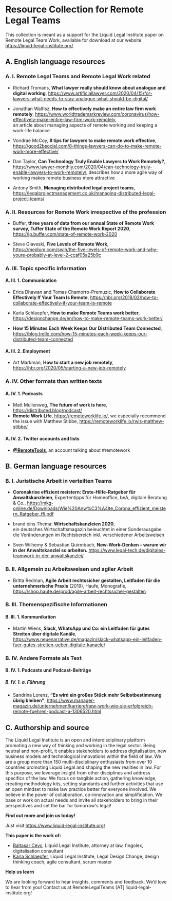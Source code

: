 # Resource Collection for Remote Legal Teams

This collection is meant as a support for the Liquid Legal Institute paper on Remote Legal Team Work, available for download at our website https://liquid-legal-institute.org/. 

## A. English language resources 

### A. I. Remote Legal Teams and Remote Legal Work related 

* Richard Tromans, **What lawyer really should know about analogue and digital working**, https://www.artificiallawyer.com/2020/04/15/for-lawyers-what-needs-to-stay-analogue-what-should-be-digital/ 

* Jonathan Walfisz, **How to effectively make an entire law firm work remotely**, https://www.worldtrademarkreview.com/coronavirus/how-effectively-make-entire-law-firm-work-remotely,  
  an article about managing aspects of remote working and keeping a work-life balance 

* Vondrae McCoy, **8 tips for lawyers to make remote work effective**, https://good2bsocial.com/8-things-lawyers-can-do-to-make-remote-work-more-effective/ 

* Dan Taylor, **Can Technology Truly Enable Lawyers to Work Remotely?**, 
  https://www.lawyer-monthly.com/2020/04/can-technology-truly-enable-lawyers-to-work-remotely/, 
  describes how a more agile way of working makes remote business more attractive 

* Antony Smith, **Managing distributed legal project teams**, https://legalprojectmanagement.co.uk/managing-distributed-legal-project-teams/ 

### A. II. Resources for Remote Work irrespective of the profession 

* Buffer, **three years of data from our annual State of Remote Work survey, Tuffer State of the Remote Work Report 2020**, https://lp.buffer.com/state-of-remote-work-2020    

* Steve Glaveski, **Five Levels of Remote Work**,  
  https://medium.com/swlh/the-five-levels-of-remote-work-and-why-youre-probably-at-level-2-ccaf05a25b9c 

### A. III. Topic specific information 

#### A. III. 1. Communication 

* Erica Dhawan and Tomas Chamorro-Premuzic, **How to Collaborate Effectively If Your Team Is Remote**, https://hbr.org/2018/02/how-to-collaborate-effectively-if-your-team-is-remote 

* Karla Schlaepfer, **How to make Remote Teams work better**, https://designchange.de/en/how-to-make-remote-teams-work-better/ 

* **How 15 Minutes Each Week Keeps Our Distributed Team Connected**, https://blog.trello.com/how-15-minutes-each-week-keeps-our-distributed-team-connected 

#### A. III. 2. Employment 

* Art Markman, **How to start a new job remotely**, 
  https://hbr.org/2020/05/starting-a-new-job-remotely 

### A. IV. Other formats than written texts 

#### A. IV. 1. Podcasts 

* Matt Mullenweg, **The future of work is here**, https://distributed.blog/podcast/ 
* **Remote Work Life**, https://remoteworklife.io/, we especially recommend the issue with Matthew Stibbe, https://remoteworklife.io/rwls-matthew-stibbe/

#### A. IV. 2. Twitter accounts and lists 

* **[@RemoteTools](https://twitter.com/RemoteTools)**, an account talking about #remotework 

 

 

## B. German language resources 

 

### B. I. Juristische Arbeit in verteilten Teams 

* **Coronakrise effizient meistern: Erste-Hilfe-Ratgeber für Anwaltskanzleien**, 
  Expertentipps für Homeoffice, beA, digitale Beratung & Co., 
  https://mkg-online.de/Downloads/Wie%20Anw%C3%A4lte_Corona_effizient_meistern_Ratgeber_ffi.pdf 

* brand eins Thema: **Wirtschaftskanzleien 2020**,  
  ein deutsches Wirtschaftsmagazin beleuchtet in einer Sonderausgabe die Veränderungen im Rechtsbereich inkl. verschiedener Arbeitsweisen 

* Sven Wilhemy & Sebastian Quirmbach, **New-Work-Denken – warum wir in der Anwaltskanzlei so arbeiten.** https://www.legal-tech.de/digitales-teamwork-in-der-anwaltskanzlei/ 

 

### B. II. Allgemein zu Arbeitsweisen und agiler Arbeit 

* Britta Redman, **Agile Arbeit rechtssicher gestalten, Leitfaden für die unternehmerische Praxis** (2019), Haufe, Monografie, https://shop.haufe.de/prod/agile-arbeit-rechtssicher-gestalten 

 

### B. III. Themenspezifische Informationen 

#### B. III. 1. Kommunikation 

* Martin Wiens, **Slack, WhatsApp und Co: ein Leitfaden für gutes Streiten über digitale Kanäle**, 
  https://www.neuenarrative.de/magazin/slack-whatsapp-ein-leitfaden-fuer-gutes-streiten-ueber-digitale-kanaele/ 

 

### B. IV. Andere Formate als Text 

#### B. IV. 1. Podcasts und Podcast-Beiträge 

##### B. IV. 1. a. Führung 

* Sandrina Lorenz, **“Es wird ein großes Stück mehr Selbstbestimmung übrig bleiben"**, https://www.manager-magazin.de/unternehmen/karriere/new-work-wie-sie-erfolgreich-remote-fuehren-podcast-a-1306520.html 



## C. Authorship and source

The Liquid Legal Institute is an open and interdisciplinary platform promoting a new way of thinking and working in the legal sector. Being neutral and non-profit, it enables stakeholders to address digitalisation, new business models and technological innovations within the field of law. We are a group more than 150 multi-disciplinary enthusiasts from over 10 countries promoting Liquid Legal and shaping the new realities in law. For this purpose, we leverage insight from other disciplines and address specifics of the law. We focus on tangible action, gathering knowledge, creating methodology kits, setting standards and further activities that use an open mindset to make law practice better for everyone involved.
 We believe in the power of collaboration, co-innovation and simplification. We base or work on actual needs and invite all stakeholders to bring in their perspectives and set the bar for tomorrow's legal! 

**Find out more and join us today!**

Just visit https://www.liquid-legal-institute.org/



**This paper is the work of:**

* [Baltasar Cevc](https://fingolex.eu/baltasar-cevc), Liquid Legal Institute,
  attorney at law, fingolex, digitalisation consultant
* [Karla Schlaepfer](https://designchange.de/), Liquid Legal Institute,
  Legal Design Change, design thinking coach, agile consultant, scrum master



**Help us learn**

We are looking forward to hear insights, comments and feedback. We’d love to hear from you! Contact us at RemoteLegalTeams [AT] liquid-legal-institute.org!
